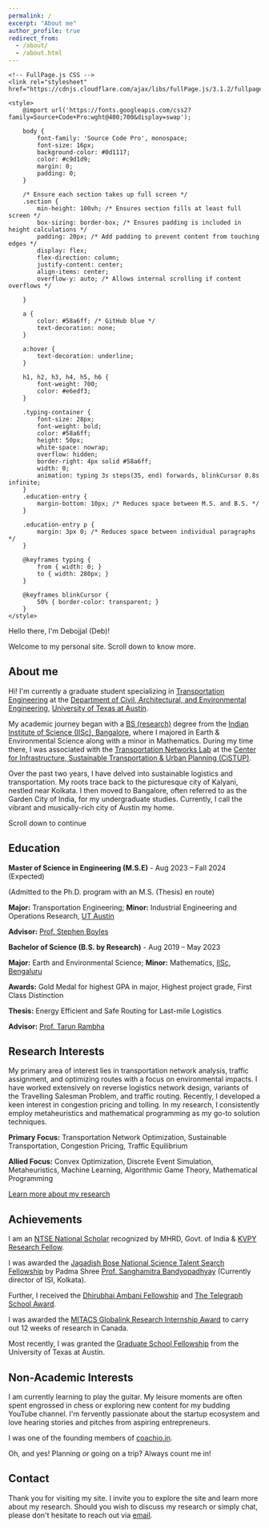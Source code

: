 ```yaml
---
permalink: /
excerpt: "About me"
author_profile: true
redirect_from:
  - /about/
  - /about.html
---
```


<head>
    <meta charset="UTF-8">
    <meta name="viewport" content="width=device-width, initial-scale=1.0">
    <title>Debojjal's Portfolio</title>
    
    <!-- FullPage.js CSS -->
    <link rel="stylesheet" href="https://cdnjs.cloudflare.com/ajax/libs/fullPage.js/3.1.2/fullpage.min.css">

    <style>
        @import url('https://fonts.googleapis.com/css2?family=Source+Code+Pro:wght@400;700&display=swap');

        body {
            font-family: 'Source Code Pro', monospace;
            font-size: 16px;
            background-color: #0d1117;
            color: #c9d1d9;
            margin: 0;
            padding: 0;
        }

        /* Ensure each section takes up full screen */
        .section {
            min-height: 100vh; /* Ensures section fills at least full screen */
            box-sizing: border-box; /* Ensures padding is included in height calculations */
            padding: 20px; /* Add padding to prevent content from touching edges */
            display: flex;
            flex-direction: column;
            justify-content: center;
            align-items: center;
            overflow-y: auto; /* Allows internal scrolling if content overflows */

        }

        a {
            color: #58a6ff; /* GitHub blue */
            text-decoration: none;
        }
        
        a:hover {
            text-decoration: underline;
        }

        h1, h2, h3, h4, h5, h6 {
            font-weight: 700;
            color: #e6edf3;
        }

        .typing-container {
            font-size: 28px;
            font-weight: bold;
            color: #58a6ff;
            height: 50px;
            white-space: nowrap;
            overflow: hidden;
            border-right: 4px solid #58a6ff;
            width: 0;
            animation: typing 3s steps(35, end) forwards, blinkCursor 0.8s infinite;
        }
        .education-entry {
            margin-bottom: 10px; /* Reduces space between M.S. and B.S. */
        }

        .education-entry p {
            margin: 3px 0; /* Reduces space between individual paragraphs */
        }
        
        @keyframes typing {
            from { width: 0; }
            to { width: 280px; }
        }

        @keyframes blinkCursor {
            50% { border-color: transparent; }
        }
    </style>
</head>
<body>

<!-- Full Page Scroll Sections -->
<div id="fullpage">
<div class="section">
    <div class="typing-container">Hello there, I'm Debojjal (Deb)!</div>
    <p>Welcome to my personal site. Scroll down to know more.</p>
</div>



<div class="section">
<h2>About me</h2>
<p>
    Hi! I'm currently a graduate student specializing in 
    <a href="https://www.caee.utexas.edu/research/research-areas/transportation-engineering">Transportation Engineering</a>
    at the <a href="https://www.caee.utexas.edu/">Department of Civil, Architectural, and Environmental Engineering</a>, 
    <a href="https://www.utexas.edu/">University of Texas at Austin</a>.
</p>
<p>
    My academic journey began with a 
    <a href="https://ug.iisc.ac.in/">BS (research)</a> degree from the 
    <a href="https://iisc.ac.in/">Indian Institute of Science (IISc), Bangalore</a>, 
    where I majored in Earth & Environmental Science along with a minor in Mathematics. 
    During my time there, I was associated with the 
    <a href="http://civil.iisc.ernet.in/%7Etarunr/group.html">Transportation Networks Lab</a> at the 
    <a href="https://cistup.iisc.ac.in/">Center for Infrastructure, Sustainable Transportation & Urban Planning (CiSTUP)</a>.
</p>
<p>
    Over the past two years, I have delved into sustainable logistics and transportation. 
    My roots trace back to the picturesque city of Kalyani, nestled near Kolkata. 
    I then moved to Bangalore, often referred to as the Garden City of India, for my undergraduate studies. 
    Currently, I call the vibrant and musically-rich city of Austin my home.
</p>
<p>
    Scroll down to continue
</p>
</div>






<div class="section">
<h2>Education</h2>

<div class="education-entry">
    <p><strong>Master of Science in Engineering (M.S.E)</strong> - Aug 2023 – Fall 2024 (Expected)</p>
    <p>(Admitted to the Ph.D. program with an M.S. (Thesis) en route)</p>
    <p><strong>Major:</strong> Transportation Engineering; <strong>Minor:</strong> Industrial Engineering and Operations Research, <a href="https://www.utexas.edu/">UT Austin</a></p>
    <p><strong>Advisor:</strong> <a href="https://sboyles.github.io/">Prof. Stephen Boyles</a></p>
</div>

<div class="education-entry">
    <p><strong>Bachelor of Science (B.S. by Research)</strong> - Aug 2019 – May 2023</p>
    <p><strong>Major:</strong> Earth and Environmental Science; <strong>Minor:</strong> Mathematics, <a href="https://iisc.ac.in/">IISc, Bengaluru</a></p>
    <p><strong>Awards:</strong> Gold Medal for highest GPA in major, Highest project grade, First Class Distinction</p>
    <p><strong>Thesis:</strong> Energy Efficient and Safe Routing for Last-mile Logistics</p>
    <p><strong>Advisor:</strong> <a href="http://civil.iisc.ernet.in/%7Etarunr/">Prof. Tarun Rambha</a></p>
</div>
</div>






<div class="section">
    <h2>Research Interests</h2>
    <p>My primary area of interest lies in transportation network analysis, traffic assignment, and optimizing routes with a focus on environmental impacts. I have worked extensively on reverse logistics network design, variants of the Travelling Salesman Problem, and traffic routing. Recently, I developed a keen interest in congestion pricing and tolling. In my research, I consistently employ metaheuristics and mathematical programming as my go-to solution techniques.</p>
    <p><strong>Primary Focus:</strong> Transportation Network Optimization, Sustainable Transportation, Congestion Pricing, Traffic Equilibrium</p>
    <p><strong>Allied Focus:</strong> Convex Optimization, Discrete Event Simulation, Metaheuristics, Machine Learning, Algorithmic Game Theory, Mathematical Programming</p>
    <p><a href="Research.html">Learn more about my research</a></p>
</div>





<div class="section">
    <h2>Achievements</h2>
    <p>
        I am an <a href="https://ncert.nic.in/national-talent-examination.php">NTSE National Scholar</a> recognized by MHRD, Govt. of India & 
        <a href="http://www.kvpy.iisc.ernet.in/main/about.htm">KVPY Research Fellow</a>.
    </p>
    <p>
        I was awarded the <a href="https://jbnsts.ac.in">Jagadish Bose National Science Talent Search Fellowship</a> 
        by Padma Shree <a href="https://www.isical.ac.in/%7Esanghami/">Prof. Sanghamitra Bandyopadhyay</a> 
        (Currently director of ISI, Kolkata).
    </p>
    <p>
        Further, I received the <a href="https://das.reliancefoundation.org">Dhirubhai Ambani Fellowship</a> and 
        <a href="https://www.youtube.com/watch?v=gjFi4Li04hE">The Telegraph School Award</a>.
    </p>
    <p>
        I was awarded the <a href="https://www.mitacs.ca/en/programs/globalink/globalink-research-internship">
        MITACS Globalink Research Internship Award</a> to carry out 12 weeks of research in Canada.
    </p>
    <p>
        Most recently, I was granted the 
        <a href="https://gradschool.utexas.edu/finances/fellowships">Graduate School Fellowship</a> 
        from the University of Texas at Austin.
    </p>
</div>






<div class="section">
    <h2>Non-Academic Interests</h2>
    <p>I am currently learning to play the guitar. My leisure moments are often spent engrossed in chess or exploring new content for my budding YouTube channel. I'm fervently passionate about the startup ecosystem and love hearing stories and pitches from aspiring entrepreneurs.</p>
    <p>I was one of the founding members of <a href="https://play.google.com/store/apps/details?id=co.sansa.uyolx">coachio.in</a>.</p>
    <p>Oh, and yes! Planning or going on a trip? Always count me in!</p>
</div>





<div class="section">
<h2>Contact</h2>
<p>
    Thank you for visiting my site. I invite you to explore the site and learn more about my research. 
    Should you wish to discuss my research or simply chat, please don't hesitate to reach out via 
    <a href="mailto:debojjalb@utexas.edu">email</a>.
</p>
</div>

</div>



<!-- FullPage.js Library -->
<script src="https://cdnjs.cloudflare.com/ajax/libs/fullPage.js/3.1.2/fullpage.min.js"></script>
<script>
    new fullpage('#fullpage', {
        autoScrolling: true,
        navigation: true,
        navigationPosition: 'right',
        scrollHorizontally: true
    });
</script>

</body>
</html>
